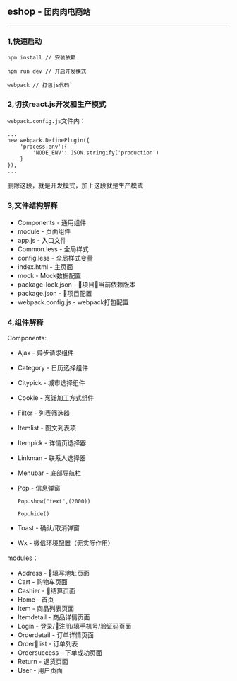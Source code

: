 ## eshop - <small>团肉肉电商站</small>

***

### 1,快速启动

    npm install // 安装依赖
    
    npm run dev // 开启开发模式

    webpack // 打包js代码`


### 2,切换react.js开发和生产模式

`webpack.config.js`文件内：

    ...
    new webpack.DefinePlugin({
        'process.env':{
            'NODE_ENV': JSON.stringify('production')
        }
    }),
    ...

删除这段，就是开发模式，加上这段就是生产模式

### 3,文件结构解释

- Components - 通用组件  
- module - 页面组件 
- app.js - 入口文件
- Common.less - 全局样式
- config.less - 全局样式变量
- index.html - 主页面
- mock - Mock数据配置
- package-lock.json - 项目当前依赖版本
- package.json - 项目配置
- webpack.config.js - webpack打包配置

### 4,组件解释

Components:
* Ajax - 异步请求组件
* Category - 日历选择组件
* Citypick - 城市选择组件
* Cookie - 烹饪加工方式组件
* Filter - 列表筛选器
* Itemlist - 图文列表项
* Itempick - 详情页选择器
* Linkman - 联系人选择器
* Menubar - 底部导航栏
* Pop - 信息弹窗

    `Pop.show("text",(2000))`

    `Pop.hide()`

* Toast - 确认/取消弹窗
* Wx - 微信环境配置（无实际作用）

modules：
* Address - 填写地址页面
* Cart - 购物车页面
* Cashier - 结算页面
* Home - 首页
* Item - 商品列表页面
* Itemdetail - 商品详情页面
* Login - 登录/注册/填手机号/验证码页面
* Orderdetail - 订单详情页面
* Orderlist - 订单列表
* Ordersuccess - 下单成功页面
* Return - 退货页面
* User - 用户页面